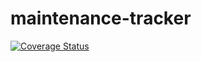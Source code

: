 # maintenance-tracker

[![Coverage Status](https://coveralls.io/repos/github/llwasampijja/maintenance-tracker/badge.svg?branch=master)](https://coveralls.io/github/llwasampijja/maintenance-tracker?branch=master)